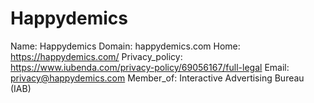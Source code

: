
# Happydemics 

Name: Happydemics 
Domain: happydemics.com
Home: https://happydemics.com/
Privacy_policy: https://www.iubenda.com/privacy-policy/69056167/full-legal
Email: privacy@happydemics.com
Member_of: Interactive Advertising Bureau (IAB)
